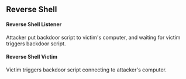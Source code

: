 ## Reverse Shell

#### Reverse Shell Listener
Attacker put backdoor script to victim's computer, and waiting for victim triggers backdoor script.

#### Reverse Shell Victim
Victim triggers backdoor script connecting to attacker's computer.
